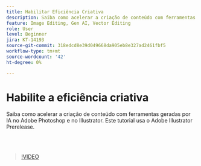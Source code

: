 ```yaml
---
title: Habilitar Eficiência Criativa
description: Saiba como acelerar a criação de conteúdo com ferramentas geradas por IA no Adobe Photoshop e no Illustrator
feature: Image Editing, Gen AI, Vector Editing
role: User
level: Beginner
jira: KT-14193
source-git-commit: 318edcd8e39d049668da905eb8e327ad2461fbf5
workflow-type: tm+mt
source-wordcount: '42'
ht-degree: 0%

---
```


# Habilite a eficiência criativa

Saiba como acelerar a criação de conteúdo com ferramentas geradas por IA no Adobe Photoshop e no Illustrator. Este tutorial usa o Adobe Illustrator Prerelease.

<br> 

>[!VIDEO](https://video.tv.adobe.com/v/3425036?quality=12&learn=on&hidetitle=true)
